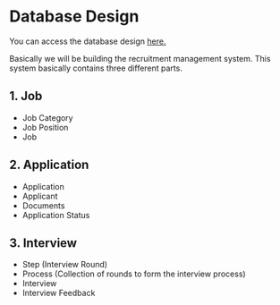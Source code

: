 # Database Design

You can access the database design [here.](https://app.dbdesigner.net/designer/schema/0-rms-cf1086d6-5e34-49c5-ba15-89da25fe8441)

Basically we will be building the recruitment management system. This system basically contains three different parts.

## 1. Job
* Job Category
* Job Position
* Job

## 2. Application
* Application
* Applicant
* Documents
* Application Status

## 3. Interview
* Step (Interview Round)
* Process (Collection of rounds to form the interview process)
* Interview
* Interview Feedback